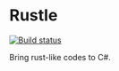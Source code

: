 # Rustle

[![Build status](https://dev.azure.com/stardustdl/Rustle/_apis/build/status/Rustle-CI)](https://dev.azure.com/stardustdl/Rustle/_build/latest?definitionId=-1)

Bring rust-like codes to C#.

